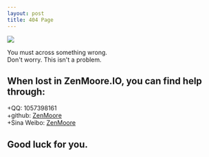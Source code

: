 ```yaml
---
layout: post
title: 404 Page
---
```


![](http://static.oschina.net/uploads/img/201311/07073852_OOLu.jpg)

You must across something wrong.<br>
Don't worry. This isn't a problem.<br>

## When lost in ZenMoore.IO, you can find help through:

+QQ: 1057398161<br>
+github: [ZenMoore](Http://github.com/ZenMoore)<br>
+Sina Weibo: [ZenMoore](http://weibo.com/JavcMak)<br>

## Good luck for you. 
